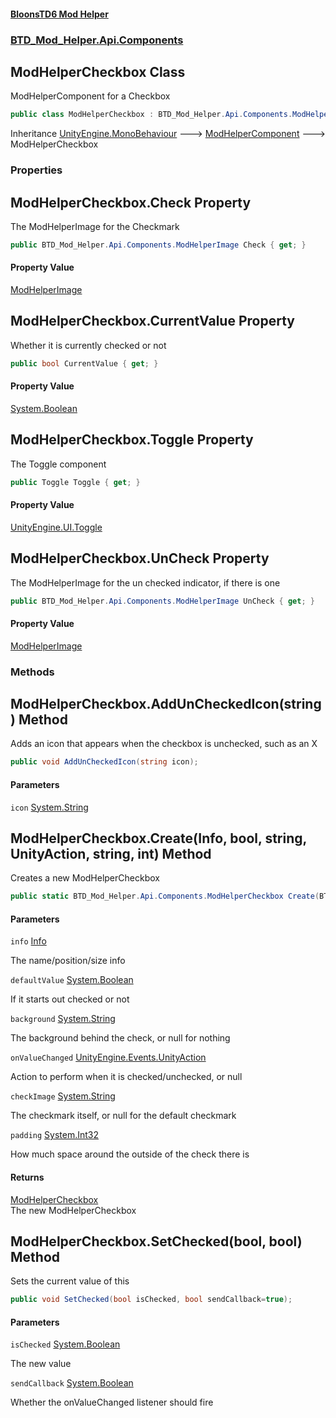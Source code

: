 #### [BloonsTD6 Mod Helper](README.md 'README')
### [BTD_Mod_Helper.Api.Components](README.md#BTD_Mod_Helper.Api.Components 'BTD_Mod_Helper.Api.Components')

## ModHelperCheckbox Class

ModHelperComponent for a Checkbox

```csharp
public class ModHelperCheckbox : BTD_Mod_Helper.Api.Components.ModHelperComponent
```

Inheritance [UnityEngine.MonoBehaviour](https://docs.microsoft.com/en-us/dotnet/api/UnityEngine.MonoBehaviour 'UnityEngine.MonoBehaviour') &#129106; [ModHelperComponent](BTD_Mod_Helper.Api.Components.ModHelperComponent.md 'BTD_Mod_Helper.Api.Components.ModHelperComponent') &#129106; ModHelperCheckbox
### Properties

<a name='BTD_Mod_Helper.Api.Components.ModHelperCheckbox.Check'></a>

## ModHelperCheckbox.Check Property

The ModHelperImage for the Checkmark

```csharp
public BTD_Mod_Helper.Api.Components.ModHelperImage Check { get; }
```

#### Property Value
[ModHelperImage](BTD_Mod_Helper.Api.Components.ModHelperImage.md 'BTD_Mod_Helper.Api.Components.ModHelperImage')

<a name='BTD_Mod_Helper.Api.Components.ModHelperCheckbox.CurrentValue'></a>

## ModHelperCheckbox.CurrentValue Property

Whether it is currently checked or not

```csharp
public bool CurrentValue { get; }
```

#### Property Value
[System.Boolean](https://docs.microsoft.com/en-us/dotnet/api/System.Boolean 'System.Boolean')

<a name='BTD_Mod_Helper.Api.Components.ModHelperCheckbox.Toggle'></a>

## ModHelperCheckbox.Toggle Property

The Toggle component

```csharp
public Toggle Toggle { get; }
```

#### Property Value
[UnityEngine.UI.Toggle](https://docs.microsoft.com/en-us/dotnet/api/UnityEngine.UI.Toggle 'UnityEngine.UI.Toggle')

<a name='BTD_Mod_Helper.Api.Components.ModHelperCheckbox.UnCheck'></a>

## ModHelperCheckbox.UnCheck Property

The ModHelperImage for the un checked indicator, if there is one

```csharp
public BTD_Mod_Helper.Api.Components.ModHelperImage UnCheck { get; }
```

#### Property Value
[ModHelperImage](BTD_Mod_Helper.Api.Components.ModHelperImage.md 'BTD_Mod_Helper.Api.Components.ModHelperImage')
### Methods

<a name='BTD_Mod_Helper.Api.Components.ModHelperCheckbox.AddUnCheckedIcon(string)'></a>

## ModHelperCheckbox.AddUnCheckedIcon(string) Method

Adds an icon that appears when the checkbox is unchecked, such as an X

```csharp
public void AddUnCheckedIcon(string icon);
```
#### Parameters

<a name='BTD_Mod_Helper.Api.Components.ModHelperCheckbox.AddUnCheckedIcon(string).icon'></a>

`icon` [System.String](https://docs.microsoft.com/en-us/dotnet/api/System.String 'System.String')

<a name='BTD_Mod_Helper.Api.Components.ModHelperCheckbox.Create(BTD_Mod_Helper.Api.Components.Info,bool,string,UnityAction_bool_,string,int)'></a>

## ModHelperCheckbox.Create(Info, bool, string, UnityAction<bool>, string, int) Method

Creates a new ModHelperCheckbox

```csharp
public static BTD_Mod_Helper.Api.Components.ModHelperCheckbox Create(BTD_Mod_Helper.Api.Components.Info info, bool defaultValue, string background, UnityAction<bool> onValueChanged=null, string checkImage=null, int padding=0);
```
#### Parameters

<a name='BTD_Mod_Helper.Api.Components.ModHelperCheckbox.Create(BTD_Mod_Helper.Api.Components.Info,bool,string,UnityAction_bool_,string,int).info'></a>

`info` [Info](BTD_Mod_Helper.Api.Components.Info.md 'BTD_Mod_Helper.Api.Components.Info')

The name/position/size info

<a name='BTD_Mod_Helper.Api.Components.ModHelperCheckbox.Create(BTD_Mod_Helper.Api.Components.Info,bool,string,UnityAction_bool_,string,int).defaultValue'></a>

`defaultValue` [System.Boolean](https://docs.microsoft.com/en-us/dotnet/api/System.Boolean 'System.Boolean')

If it starts out checked or not

<a name='BTD_Mod_Helper.Api.Components.ModHelperCheckbox.Create(BTD_Mod_Helper.Api.Components.Info,bool,string,UnityAction_bool_,string,int).background'></a>

`background` [System.String](https://docs.microsoft.com/en-us/dotnet/api/System.String 'System.String')

The background behind the check, or null for nothing

<a name='BTD_Mod_Helper.Api.Components.ModHelperCheckbox.Create(BTD_Mod_Helper.Api.Components.Info,bool,string,UnityAction_bool_,string,int).onValueChanged'></a>

`onValueChanged` [UnityEngine.Events.UnityAction](https://docs.microsoft.com/en-us/dotnet/api/UnityEngine.Events.UnityAction 'UnityEngine.Events.UnityAction')

Action to perform when it is checked/unchecked, or null

<a name='BTD_Mod_Helper.Api.Components.ModHelperCheckbox.Create(BTD_Mod_Helper.Api.Components.Info,bool,string,UnityAction_bool_,string,int).checkImage'></a>

`checkImage` [System.String](https://docs.microsoft.com/en-us/dotnet/api/System.String 'System.String')

The checkmark itself, or null for the default checkmark

<a name='BTD_Mod_Helper.Api.Components.ModHelperCheckbox.Create(BTD_Mod_Helper.Api.Components.Info,bool,string,UnityAction_bool_,string,int).padding'></a>

`padding` [System.Int32](https://docs.microsoft.com/en-us/dotnet/api/System.Int32 'System.Int32')

How much space around the outside of the check there is

#### Returns
[ModHelperCheckbox](BTD_Mod_Helper.Api.Components.ModHelperCheckbox.md 'BTD_Mod_Helper.Api.Components.ModHelperCheckbox')  
The new ModHelperCheckbox

<a name='BTD_Mod_Helper.Api.Components.ModHelperCheckbox.SetChecked(bool,bool)'></a>

## ModHelperCheckbox.SetChecked(bool, bool) Method

Sets the current value of this

```csharp
public void SetChecked(bool isChecked, bool sendCallback=true);
```
#### Parameters

<a name='BTD_Mod_Helper.Api.Components.ModHelperCheckbox.SetChecked(bool,bool).isChecked'></a>

`isChecked` [System.Boolean](https://docs.microsoft.com/en-us/dotnet/api/System.Boolean 'System.Boolean')

The new value

<a name='BTD_Mod_Helper.Api.Components.ModHelperCheckbox.SetChecked(bool,bool).sendCallback'></a>

`sendCallback` [System.Boolean](https://docs.microsoft.com/en-us/dotnet/api/System.Boolean 'System.Boolean')

Whether the onValueChanged listener should fire